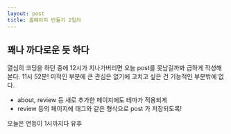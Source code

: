 ```yaml
---
layout: post
title: 홈페이지 만들기 2일차
---
```

## 꽤나 까다로운 듯 하다

열심히 코딩을 하던 중에 12시가 지나가버리면 오늘 post를 못남길까봐 급하게 작성해본다. 11시 52분!
미적인 부분에 큰 관심은 없기에 고치고 싶은 건 기능적인 부분밖에 없다.
* about, review 등 새로 추가한 페이지에도 테마가 적용되게
* review 등의 페이지에 태그와 같은 형식으로 post 가 저장되도록!

오늘은 연등이 1시까지다 유후
